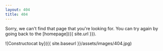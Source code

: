 ```yaml
---
layout: 404
title: 404
---
```


Sorry, we can't find that page that you're looking for. You can try again by going back to the [homepage]({{ site.url }}).

<img class="img-fluid disable-user-select">![Constructocat by]({{ site.baseurl }}/assets/images/404.jpg)</img>
